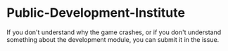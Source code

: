 # Public-Development-Institute
If you don't understand why the game crashes, or if you don't understand something about the development module, you can submit it in the issue.
